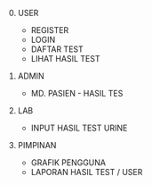 0. USER
    - REGISTER
    - LOGIN
    - DAFTAR TEST
    - LIHAT HASIL TEST

1. ADMIN
    - MD. PASIEN - HASIL TES

2. LAB
    - INPUT HASIL TEST URINE
    <!-- - LOK ANTRIAN -->

3. PIMPINAN
    - GRAFIK PENGGUNA
    - LAPORAN HASIL TEST / USER